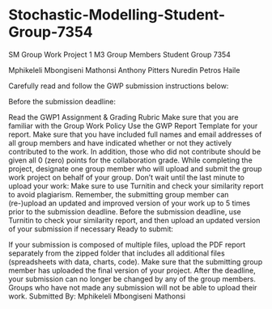 # Stochastic-Modelling-Student-Group-7354

SM Group Work Project 1 M3
Group Members
Student Group 7354

Mphikeleli Mbongiseni Mathonsi
Anthony Pitters
Nuredin Petros Haile

Carefully read and follow the GWP submission instructions below:

Before the submission deadline:

Read the GWP1 Assignment & Grading Rubric
Make sure that you are familiar with the Group Work Policy
Use the GWP Report Template for your report. Make sure that you have included full names and email addresses of all group members and have indicated whether or not they actively contributed to the work. In addition, those who did not contribute should be given all 0 (zero) points for the collaboration grade.
While completing the project, designate one group member who will upload and submit the group work project on behalf of your group.
Don’t wait until the last minute to upload your work: Make sure to use Turnitin and check your similarity report to avoid plagiarism.
Remember, the submitting group member can (re-)upload an updated and improved version of your work up to 5 times prior to the submission deadline.
Before the submission deadline, use Turnitin to check your similarity report, and then upload an updated version of your submission if necessary
Ready to submit:

If your submission is composed of multiple files, upload the PDF report separately from the zipped folder that includes all additional files (spreadsheets with data, charts, code).
Make sure that the submitting group member has uploaded the final version of your project.
After the deadline, your submission can no longer be changed by any of the group members. Groups who have not made any submission will not be able to upload their work.
Submitted By:
Mphikeleli Mbongiseni Mathonsi
